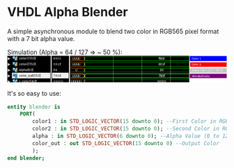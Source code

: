 # VHDL Alpha Blender
A simple asynchronous module to blend two color in RGB565 pixel format with a 7 bit alpha value.

Simulation (Alpha = 64 / 127 => ~ 50 %):
![enter image description here](blender.png)

It's so easy to use:
```vhdl
entity blender is
	PORT(
		color1 : in STD_LOGIC_VECTOR(15 downto 0); --First Color in RGB565
		color2 : in STD_LOGIC_VECTOR(15 downto 0); --Second Color in RGB565
		alpha : in STD_LOGIC_VECTOR(6 downto 0); --Alpha Value (0 to 127)
		color_out : out STD_LOGIC_VECTOR(15 downto 0) --Output Color
		);
end blender;
```
